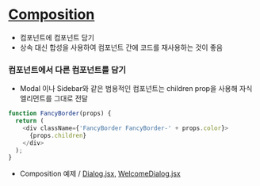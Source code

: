 # <a href="https://ko.reactjs.org/docs/composition-vs-inheritance.html">Composition</a>
- 컴포넌트에 컴포넌트 담기
- 상속 대신 합성을 사용하여 컴포넌트 간에 코드를 재사용하는 것이 좋음

### 컴포넌트에서 다른 컴포넌트를 담기
- Modal 이나 Sidebar와 같은 범용적인 컴포넌트는 children prop을 사용해 자식 엘리먼트를 그대로 전달
```javascript 
function FancyBorder(props) {
  return (
    <div className={'FancyBorder FancyBorder-' + props.color}>
      {props.children}
    </div>
  );
}
```
- Composition 예제 / <a href="https://github.com/sol-pine/study_ReactDocs/blob/main/09_composition/Dialog.jsx">Dialog.jsx</a>, <a href="https://github.com/sol-pine/study_ReactDocs/blob/main/09_composition/WelcomDialog.jsx">WelcomeDialog.jsx</a>
